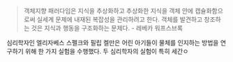 > 객체지향 패러다임은 지식을 추상화하고 추상화한 지식을 객체 안에 캡슐화함으로써 실세계 문제에 내재된 복잡성을 관리하려고 한다. 객체를 발견하고 창조하는 것은 지식과 행동을 구조화하는 문제다. - 레베카 워프스브록

심리학자인 엘리자베스 스펠크와 필립 켈만은 어린 아기들이 물체를 인지하는 방법을 연구하기 위해 한 가지 실험을 수행했다. 두 심리학자의 실험이 특히 세간ㅇ